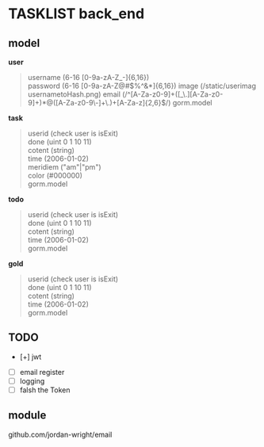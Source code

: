# TASKLIST back_end

## model

**user**  
> username (6-16 [0-9a-zA-Z_\-]{6,16})   
> password (6-16 [0-9a-zA-Z@#$%^&*]{6,16})   
> image  (/static/userimag usernametoHash.png)
> email  (/^[A-Za-z0-9]+([_\.][A-Za-z0-9]+)*@([A-Za-z0-9\-]+\.)+[A-Za-z]{2,6}$/)
> gorm.model

**task**  
> userid (check user is isExit)  
> done (uint 0 1 10 11)  
> cotent (string)  
> time (2006-01-02)  
> meridiem ("am"|"pm")  
> color (#000000)  
> gorm.model  

**todo**
> userid (check user is isExit)  
> done (uint 0 1 10 11)  
> cotent (string)  
> time (2006-01-02)  
> gorm.model  

**gold**
> userid (check user is isExit)  
> done (uint 0 1 10 11)  
> cotent (string)  
> time (2006-01-02)  
> gorm.model  

## TODO

- [+] jwt  
- [ ] email register  
- [ ] logging
- [ ] falsh the Token

## module

github.com/jordan-wright/email
